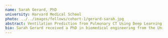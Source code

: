 ```yaml
---
name: Sarah Gerard, PhD
university: Harvard Medical School
photo: ../../images/fellows/cohort-1/gerard-sarah.jpg
abstract: Ventilation Prediction from Pulmonary CT Using Deep Learning 
bio: Sarah Gerard received a PhD in biomedical engineering from the University of Iowa and is currently a postdoctoral fellow in the Applied Chest Imaging Laboratory at Harvard Medical School. Her primary research focus is developing novel artificial intelligence tools for analysis of computed tomography images to characterize structural and functional phenotypes of chronic obstructive pulmonary disease. Gerard is an avid runner, bicyclist, and hiker with her dogs Betty and Wilma.
---
```


